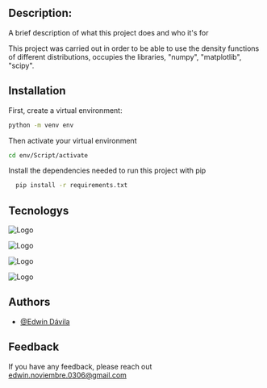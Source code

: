 ## Description:

A brief description of what this project does and who it's for

This project was carried out in order to be able to use the density functions of different distributions, occupies the libraries, "numpy", "matplotlib", "scipy".

## Installation

First, create a virtual environment:


```bash
python -m venv env
```

Then activate your virtual environment

```bash
cd env/Script/activate
```

Install the dependencies needed to run this project with pip

```bash
  pip install -r requirements.txt
```

## Tecnologys

![Logo](https://www.svgrepo.com/show/374016/python.svg)

![Logo](https://pypi-camo.freetls.fastly.net/00290f86d71911993c4d2c6ac743537a235c2692/68747470733a2f2f7261772e67697468756275736572636f6e74656e742e636f6d2f6e756d70792f6e756d70792f6d61696e2f6272616e64696e672f6c6f676f2f7072696d6172792f6e756d70796c6f676f2e737667)

![Logo](https://matplotlib.org/_static/logo_dark.svg)

![Logo](https://scipy.org/images/logo.svg)

## Authors

- [@Edwin Dávila](https://github.com/ed031104)

## Feedback

If you have any feedback, please reach out  edwin.noviembre.0306@gmail.com